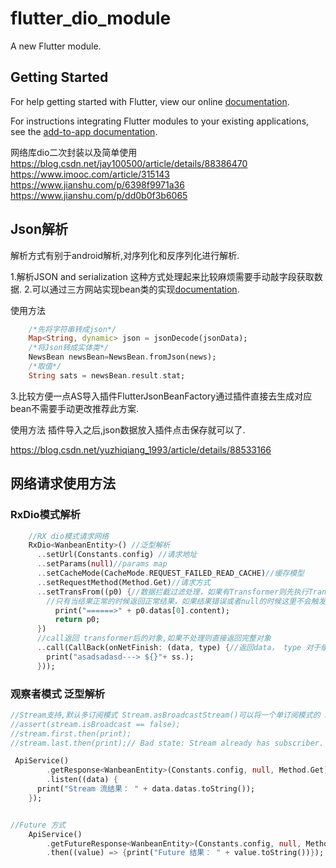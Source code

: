 # flutter_dio_module

A new Flutter module.

## Getting Started

For help getting started with Flutter, view our online
[documentation](https://flutter.dev/).

For instructions integrating Flutter modules to your existing applications,
see the [add-to-app documentation](https://flutter.dev/docs/development/add-to-app).

网络库dio二次封装以及简单使用
https://blog.csdn.net/jay100500/article/details/88386470
https://www.imooc.com/article/315143
https://www.jianshu.com/p/6398f9971a36
https://www.jianshu.com/p/dd0b0f3b6065

## Json解析

解析方式有别于android解析,对序列化和反序列化进行解析.

1.解析JSON and serialization 这种方式处理起来比较麻烦需要手动敲字段获取数据.
2.可以通过三方网站实现bean类的实现[documentation](https://javiercbk.github.io/json_to_dart/).

使用方法

```dart
    /*先将字符串转成json*/
    Map<String, dynamic> json = jsonDecode(jsonData);
    /*将Json转成实体类*/
    NewsBean newsBean=NewsBean.fromJson(news);
    /*取值*/
    String sats = newsBean.result.stat;
```

3.比较方便一点AS导入插件FlutterJsonBeanFactory通过插件直接去生成对应bean不需要手动更改推荐此方案.

使用方法 插件导入之后,json数据放入插件点击保存就可以了.

https://blog.csdn.net/yuzhiqiang_1993/article/details/88533166

## 网络请求使用方法

### RxDio模式解析 

```dart
    //RX dio模式请求网络
    RxDio<WanbeanEntity>() //泛型解析
      ..setUrl(Constants.config) //请求地址
      ..setParams(null)//params map
      ..setCacheMode(CacheMode.REQUEST_FAILED_READ_CACHE)//缓存模型
      ..setRequestMethod(Method.Get)//请求方式
      ..setTransFrom((p0) {//数据拦截过滤处理，如果有Transformer则先执行Transformer后在执行callBack。
        //只有当结果正常的时候返回正常结果，如果结果错误或者null的时候这里不会触发
          print("======>" + p0.datas[0].content);
          return p0;
      })
      //call返回 transformer后的对象,如果不处理则直接返回完整对象
      ..call(CallBack(onNetFinish: (data, type) {//返回data， type 对于缓存模型   
        print("asadsadasd---> ${}"+ ss.);
      }));
```

### 观察者模式 泛型解析

```dart
//Stream支持,默认多订阅模式 Stream.asBroadcastStream()可以将一个单订阅模式的 Stream 转换成一个多订阅模式的 Stream isBroadcast 属性可以判断当前 Stream 所处的模式
//assert(stream.isBroadcast == false);
//stream.first.then(print);
//stream.last.then(print);// Bad state: Stream already has subscriber.

 ApiService()
        .getResponse<WanbeanEntity>(Constants.config, null, Method.Get)
        .listen((data) {
      print("Stream 流结果： " + data.datas.toString());
    });


//Future 方式
    ApiService()
        .getFutureResponse<WanbeanEntity>(Constants.config, null, Method.Get)
        .then((value) => {print("Future 结果： " + value.toString())});
```
